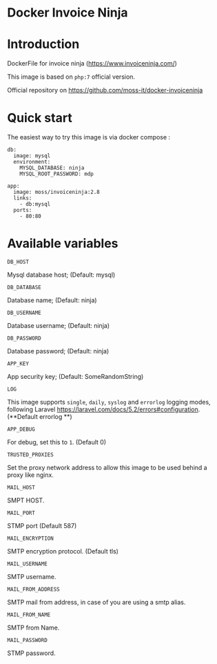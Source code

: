Docker Invoice Ninja
====================

# Introduction

DockerFile for invoice ninja (https://www.invoiceninja.com/)

This image is based on `php:7` official version.

Official repository on https://github.com/moss-it/docker-invoiceninja

# Quick start

The easiest way to try this image is via docker compose :

```
db:
  image: mysql
  environment:
    MYSQL_DATABASE: ninja
    MYSQL_ROOT_PASSWORD: mdp

app:
  image: moss/invoiceninja:2.8
  links:
    - db:mysql
  ports:
    - 80:80
```

# Available variables


`DB_HOST`

Mysql database host; (Default: mysql)

`DB_DATABASE`

Database name; (Default: ninja)

`DB_USERNAME`

Database username; (Default: ninja)

`DB_PASSWORD`

Database password; (Default: ninja)

`APP_KEY`

App security key; (Default: SomeRandomString)

`LOG`


This image supports `single`, `daily`, `syslog` and `errorlog` logging modes,
following Laravel https://laravel.com/docs/5.2/errors#configuration. (**Default
errorlog **)

`APP_DEBUG` 

For debug, set this to `1`. (Default 0)

`TRUSTED_PROXIES`

Set the proxy network address to allow this image to be used behind a proxy
like nginx.

`MAIL_HOST`

SMPT HOST.

`MAIL_PORT`

STMP port (Default 587)

`MAIL_ENCRYPTION`

SMTP encryption protocol. (Default tls)

`MAIL_USERNAME`

SMTP username.

`MAIL_FROM_ADDRESS`

SMTP mail from address, in case of you are using a smtp alias.

`MAIL_FROM_NAME`

SMTP from Name.

`MAIL_PASSWORD`

STMP password.
